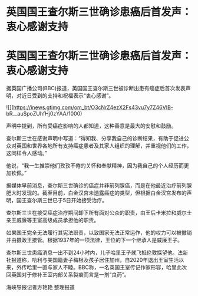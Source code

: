 # 英国国王查尔斯三世确诊患癌后首发声：衷心感谢支持

# 英国国王查尔斯三世确诊患癌后首发声：衷心感谢支持

据英国广播公司(BBC)报道，英国国王查尔斯三世被诊断出患有癌症后首次发表声明，对近日受到的支持和祝福表示“衷心感谢”。

![](https://inews.gtimg.com/om_bt/O3cNrZ4ezX2Fs43vu7y7Z46VIB-
bR__auSpoZUhfHj0zYAA/1000)

声明中提到，所有受癌症影响的人都知道，这种善意是最大的安慰和鼓励。

查尔斯三世在感谢声明中写道：“得知我、分享我自己的诊断结果，有助于促进公众对英国和世界各地所有支持癌症患者及其家人组织的理解，并重视他们的工作，这同样令人感动。”

他说，“我一生推崇他们孜孜不倦的关怀和奉献精神，因为我自己的个人经历而更加钦佩。”

据媒体早前消息，查尔斯三世确诊的癌症并非前列腺癌，而是在他最近治疗前列腺肥大时发现的。截至目前，白金汉宫未透露癌症的类型，但根据白金汉宫发布的声明，国王查尔斯三世已于5日开始接受治疗。

查尔斯三世在接受癌症治疗期间卸下所有面对公众的职责，由王后卡米拉和威尔士亲王威廉等王室高级成员承担他的职责。

如果国王完全无法履行其宪法职责，以致国家无法正常运作，他的权力可以被撤销并由摄政王接管。根据1937年的一项法律，王位的下一个继承人是威廉王子。

查尔斯三世患癌消息一出不到24小时内，儿子哈里王子就飞抵伦敦探望他。法新社报道称，哈利与美国籍妻子梅根及孩子居住加州，自2020年退出王室生活以来，外传哈里一直与家人不睦。BBC称，一名英国王室传记作家形容，哈里此次回英国对于修补王室内部关系裂痕而言是一剂“良药”。

海峡导报记者方艳艳 整理报道

